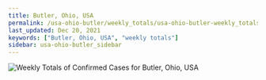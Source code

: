 ```yaml
---
title: Butler, Ohio, USA
permalink: /usa-ohio-butler/weekly_totals/usa-ohio-butler-weekly_totals.html
last_updated: Dec 20, 2021
keywords: ["Butler, Ohio, USA", "weekly totals"]
sidebar: usa-ohio-butler_sidebar
---
```


![Weekly Totals of Confirmed Cases for Butler, Ohio, USA](/covid_tracker/images/graphs/usa-ohio-butler-weekly_totals_graph.png)

